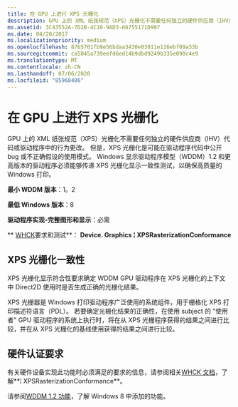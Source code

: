 ```yaml
---
title: 在 GPU 上进行 XPS 光栅化
description: GPU 上的 XML 纸张规范（XPS）光栅化不需要任何独立的硬件供应商（IHV）代码或驱动程序中的行为更改。
ms.assetid: 3C43552A-7D2B-4C10-9AD3-66755171D997
ms.date: 04/20/2017
ms.localizationpriority: medium
ms.openlocfilehash: 87b5701fb9e56bdaa3430e03011e116ebf09a33b
ms.sourcegitcommit: ca5045a739eefd6ed14b9dbd9249b335e090c4e9
ms.translationtype: MT
ms.contentlocale: zh-CN
ms.lasthandoff: 07/06/2020
ms.locfileid: "85968486"
---
```

# <a name="xps-rasterization-on-the-gpu"></a>在 GPU 上进行 XPS 光栅化


GPU 上的 XML 纸张规范（XPS）光栅化不需要任何独立的硬件供应商（IHV）代码或驱动程序中的行为更改。 但是，XPS 光栅化是可能在驱动程序代码中公开 bug 或不正确假设的使用模式。 Windows 显示驱动程序模型（WDDM）1.2 和更高版本的驱动程序必须能够传递 XPS 光栅化显示一致性测试，以确保高质量的 Windows 打印。

**最小 WDDM 版本**：1。2

**最低 Windows 版本**：8

**驱动程序实现-完整图形和显示**：必需

** [WHCK](https://docs.microsoft.com/windows-hardware/test/hlk/windows-hardware-lab-kit)要求和测试**： **Device. Graphics ¦ XPSRasterizationConformance**


 

## <a name="span-idxpsspanspan-idxpsspanxps-rasterization-conformance"></a><span id="xps"></span><span id="XPS"></span>XPS 光栅化一致性


XPS 光栅化显示符合性要求确定 WDDM GPU 驱动程序在 XPS 光栅化的上下文中 Direct2D 使用时是否生成正确的光栅化结果。

XPS 光栅器是 Windows 打印驱动程序广泛使用的系统组件，用于栅格化 XPS 打印描述符语言（PDL）。 若要确定光栅化结果的正确性，在使用 subject 的 "使用者" GPU 驱动程序的系统上执行时，将在从 XPS 光栅程序获得的结果之间进行比较，并在从 XPS 光栅化的基线使用获得的结果之间进行比较。

## <a name="span-idhardware_certification_requirementsspanspan-idhardware_certification_requirementsspanspan-idhardware_certification_requirementsspanhardware-certification-requirements"></a><span id="Hardware_certification_requirements"></span><span id="hardware_certification_requirements"></span><span id="HARDWARE_CERTIFICATION_REQUIREMENTS"></span>硬件认证要求


有关硬件设备实现此功能时必须满足的要求的信息，请参阅相关[WHCK 文档](https://docs.microsoft.com/windows-hardware/test/hlk/windows-hardware-lab-kit)，了解**¦ XPSRasterizationConformance**。

请参阅[WDDM 1.2 功能](wddm-v1-2-features.md)，了解 Windows 8 中添加的功能。

 

 





